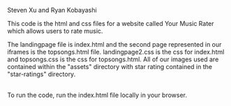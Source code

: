 Steven Xu and Ryan Kobayashi <br>

This code is the html and css files for a website called Your Music Rater which allows users to rate music. <ber><br>

The landingpage file is index.html and the second page represented in our iframes is the topsongs.html file. landingpage2.css is the css for index.html and topsongs.css is the css for topsongs.html. All of our images used are contained within the "assets" directory with star rating contained in the "star-ratings" directory. <br><br>

To run the code, run the index.html file locally in your browser.
